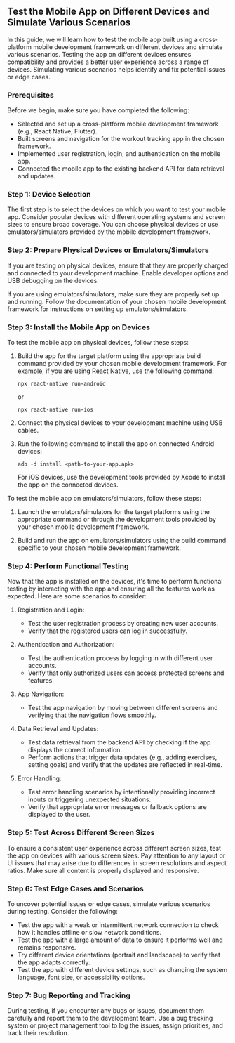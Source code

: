 ## Test the Mobile App on Different Devices and Simulate Various Scenarios

In this guide, we will learn how to test the mobile app built using a cross-platform mobile development framework on different devices and simulate various scenarios. Testing the app on different devices ensures compatibility and provides a better user experience across a range of devices. Simulating various scenarios helps identify and fix potential issues or edge cases.

### Prerequisites

Before we begin, make sure you have completed the following:

- Selected and set up a cross-platform mobile development framework (e.g., React Native, Flutter).
- Built screens and navigation for the workout tracking app in the chosen framework.
- Implemented user registration, login, and authentication on the mobile app.
- Connected the mobile app to the existing backend API for data retrieval and updates.

### Step 1: Device Selection

The first step is to select the devices on which you want to test your mobile app. Consider popular devices with different operating systems and screen sizes to ensure broad coverage. You can choose physical devices or use emulators/simulators provided by the mobile development framework.

### Step 2: Prepare Physical Devices or Emulators/Simulators

If you are testing on physical devices, ensure that they are properly charged and connected to your development machine. Enable developer options and USB debugging on the devices.

If you are using emulators/simulators, make sure they are properly set up and running. Follow the documentation of your chosen mobile development framework for instructions on setting up emulators/simulators.

### Step 3: Install the Mobile App on Devices

To test the mobile app on physical devices, follow these steps:

1. Build the app for the target platform using the appropriate build command provided by your chosen mobile development framework. For example, if you are using React Native, use the following command:

   ```
   npx react-native run-android
   ```

   or

   ```
   npx react-native run-ios
   ```

2. Connect the physical devices to your development machine using USB cables.

3. Run the following command to install the app on connected Android devices:

   ```
   adb -d install <path-to-your-app.apk>
   ```

   For iOS devices, use the development tools provided by Xcode to install the app on the connected devices.

To test the mobile app on emulators/simulators, follow these steps:

1. Launch the emulators/simulators for the target platforms using the appropriate command or through the development tools provided by your chosen mobile development framework.

2. Build and run the app on emulators/simulators using the build command specific to your chosen mobile development framework.

### Step 4: Perform Functional Testing

Now that the app is installed on the devices, it's time to perform functional testing by interacting with the app and ensuring all the features work as expected. Here are some scenarios to consider:

1. Registration and Login:
   - Test the user registration process by creating new user accounts.
   - Verify that the registered users can log in successfully.

2. Authentication and Authorization:
   - Test the authentication process by logging in with different user accounts.
   - Verify that only authorized users can access protected screens and features.

3. App Navigation:
   - Test the app navigation by moving between different screens and verifying that the navigation flows smoothly.

4. Data Retrieval and Updates:
   - Test data retrieval from the backend API by checking if the app displays the correct information.
   - Perform actions that trigger data updates (e.g., adding exercises, setting goals) and verify that the updates are reflected in real-time.

5. Error Handling:
   - Test error handling scenarios by intentionally providing incorrect inputs or triggering unexpected situations.
   - Verify that appropriate error messages or fallback options are displayed to the user.



### Step 5: Test Across Different Screen Sizes

To ensure a consistent user experience across different screen sizes, test the app on devices with various screen sizes. Pay attention to any layout or UI issues that may arise due to differences in screen resolutions and aspect ratios. Make sure all content is properly displayed and responsive.

### Step 6: Test Edge Cases and Scenarios

To uncover potential issues or edge cases, simulate various scenarios during testing. Consider the following:

- Test the app with a weak or intermittent network connection to check how it handles offline or slow network conditions.
- Test the app with a large amount of data to ensure it performs well and remains responsive.
- Try different device orientations (portrait and landscape) to verify that the app adapts correctly.
- Test the app with different device settings, such as changing the system language, font size, or accessibility options.

### Step 7: Bug Reporting and Tracking

During testing, if you encounter any bugs or issues, document them carefully and report them to the development team. Use a bug tracking system or project management tool to log the issues, assign priorities, and track their resolution.


